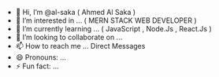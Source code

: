 - 👋 Hi, I’m @al-saka ( Ahmed Al Saka )
- 👀 I’m interested in ... ( MERN STACK WEB DEVELOPER )
- 🌱 I’m currently learning ... ( JavaScript , Node.Js , React.Js )
- 💞️ I’m looking to collaborate on ... 
- 📫 How to reach me ... Direct Messages
- 😄 Pronouns: ...
- ⚡ Fun fact: ...

<!---
al-saka/al-saka is a ✨ special ✨ repository because its `README.md` (this file) appears on your GitHub profile.
You can click the Preview link to take a look at your changes.
--->
